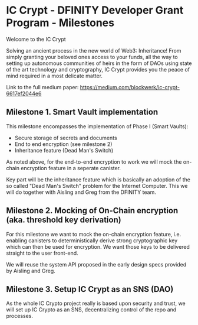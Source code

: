 # IC Crypt - DFINITY Developer Grant Program - Milestones

Welcome to the IC Crypt

Solving an ancient process in the new world of Web3: Inheritance! From simply granting your beloved ones access to your funds, all the way to setting up autonomous communities of heirs in the form of DAOs using state of the art technology and cryptography, IC Crypt provides you the peace of mind required in a most delicate matter.

Link to the full medium paper: https://medium.com/blockwerk/ic-crypt-6617ef2044e6

## Milestone 1. Smart Vault implementation

This milestone encompasses the implementation of Phase I (Smart Vaults):
- Secure storage of secrets and documents
- End to end encryption (see milestone 2)
- Inheritance feature (Dead Man's Switch)

As noted above, for the end-to-end encryption to work we will mock the on-chain encryption feature in a seperate canister. 

Key part will be the inheritance feature which is basically an adoption of the so called "Dead Man's Switch" problem for the Internet Computer. This we will do together with Aisling and Greg from the DFINITY team.

## Milestone 2. Mocking of On-Chain encryption (aka. threshold key derivation)

For this milestone we want to mock the on-chain encryption feature, i.e. enabling canisters to deterministically derive strong cryptographic key which can then be used for encryption. We want those keys to be delivered straight to the user front-end.

We will reuse the system API proposed in the early design specs provided by Aisling and Greg.

## Milestone 3. Setup IC Crypt as an SNS (DAO)

As the whole IC Crypto project really is based upon security and trust, we will set up IC Crypto as an SNS, decentralizing control of the repo and processes.



